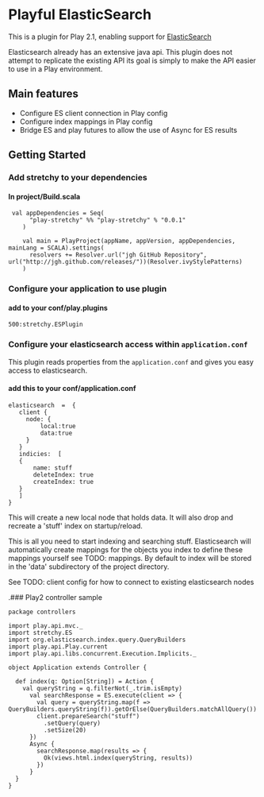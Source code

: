 # Playful  ElasticSearch

This is a plugin for Play 2.1, enabling support for [ElasticSearch](http://www.elasticsearch.org)

Elasticsearch already has an extensive  java api. This plugin does not attempt to replicate the existing API its
goal is simply to make the API easier to use in a  Play environment.

## Main features

 * Configure ES client connection in Play config
 * Configure index mappings in Play config
 * Bridge ES and play futures to allow the  use of Async for ES results


## Getting Started

### Add stretchy to your dependencies

#### In project/Build.scala

```
 val appDependencies = Seq(
      "play-stretchy" %% "play-stretchy" % "0.0.1"
    )

    val main = PlayProject(appName, appVersion, appDependencies, mainLang = SCALA).settings(
      resolvers += Resolver.url("jgh GitHub Repository", url("http://jgh.github.com/releases/"))(Resolver.ivyStylePatterns)
    )
```


### Configure your application to use plugin

#### add to your conf/play.plugins

```
500:stretchy.ESPlugin
```

### Configure your elasticsearch access within `application.conf`

This plugin reads properties from the `application.conf` and gives you easy access to  elasticsearch.

#### add this to your conf/application.conf

```
elasticsearch  =  {
   client {
     node: {
         local:true
         data:true
     }
   }
   indicies:  [
   {
       name: stuff
       deleteIndex: true
       createIndex: true
   }
   ]
}
```
This will create a new local node that holds data. It will also drop and recreate a 'stuff' index on startup/reload.

This is  all you  need to start  indexing  and searching stuff.   Elasticsearch will automatically create mappings  for the  objects you index to  define  these
mappings yourself  see TODO: mappings.  By default to index  will be stored in  the  'data' subdirectory  of the project directory.

See TODO: client config  for  how to connect  to existing  elasticsearch nodes

.### Play2 controller sample

```
package controllers

import play.api.mvc._
import stretchy.ES
import org.elasticsearch.index.query.QueryBuilders
import play.api.Play.current
import play.api.libs.concurrent.Execution.Implicits._

object Application extends Controller {

  def index(q: Option[String]) = Action {
    val queryString = q.filterNot(_.trim.isEmpty)
      val searchResponse = ES.execute(client => {
        val query = queryString.map(f => QueryBuilders.queryString(f)).getOrElse(QueryBuilders.matchAllQuery())
        client.prepareSearch("stuff")
          .setQuery(query)
          .setSize(20)
      })
      Async {
        searchResponse.map(results => {
          Ok(views.html.index(queryString, results))
        })
      }
  }
}
```


